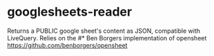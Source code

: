# googlesheets-reader
 Returns a PUBLIC google sheet's content as JSON, compatible with LiveQuery. Relies on the  #* Ben Borgers implementation of opensheet https://github.com/benborgers/opensheet
